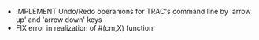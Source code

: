 - IMPLEMENT Undo/Redo operanions for TRAC's command line by 'arrow up' and 'arrow down' keys
- FIX error in realization of #(cm,X) function
